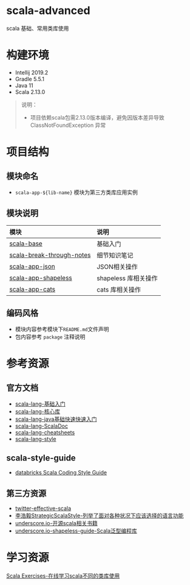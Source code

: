 # scala-advanced
scala 基础、常用类库使用

# 构建环境
- Intellij 2019.2
- Gradle 5.5.1
- Java 11
- Scala 2.13.0
> 说明：
> - 项目依赖scala包需2.13.0版本编译，避免因版本差异导致 ClassNotFoundException 异常

# 项目结构
## 模块命名
- `scala-app-${lib-name}` 模块为第三方类库应用实例
## 模块说明
|模块|说明|
|:---|:---|
|[scala-base](./scala-base)|基础入门|
|[scala-break-through-notes](./scala-break-through-notes)|细节知识笔记|
|[scala-app-json](./scala-app-json)|JSON相关操作|
|[scala-app-shapeless](./scala-app-shapeless)|shapeless 库相关操作|
|[scala-app-cats](./scala-app-cats)|cats 库相关操作|

## 编码风格
* 模块内容参考模块下`README.md`文件声明
* 包内容参考 `package` 注释说明

# 参考资源
## 官方文档
* [scala-lang-基础入门](https://docs.scala-lang.org/zh-cn/tour/tour-of-scala.html)
* [scala-lang-核心库](https://docs.scala-lang.org/zh-cn/overviews/)
* [scala-lang-java基础快速快速入门](https://docs.scala-lang.org/zh-tw/tutorials/scala-for-java-programmers.html)
* [scala-lang-ScalaDoc](https://docs.scala-lang.org/overviews/scaladoc/for-library-authors.html)
* [scala-lang-cheatsheets](https://docs.scala-lang.org/zh-cn/cheatsheets/index.html)
* [scala-lang-style](https://docs.scala-lang.org/style/)

## scala-style-guide
* [databricks Scala Coding Style Guide](https://github.com/databricks/scala-style-guide)

## 第三方资源
* [twitter-effective-scala](http://twitter.github.io/effectivescala/index-cn.html)
* [李浩毅StrategicScalaStyle-列举了面对各种状况下应该选择的语言功能](http://www.lihaoyi.com/post/StrategicScalaStylePrincipleofLeastPower.html)
* [underscore.io-开源scala相关书籍](https://underscore.io/training/)
* [underscore.io-shapeless-guide-Scala泛型编程库](https://underscore.io/books/shapeless-guide/)

# 学习资源
[Scala Exercises-在线学习scala不同的类库使用](https://www.scala-exercises.org/)